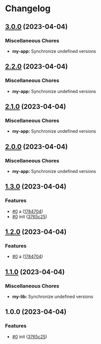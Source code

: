 # Changelog

## [3.0.0](https://github.com/shaunxu/release-please-nx/compare/my-app-v2.2.0...my-app-v3.0.0) (2023-04-04)


### Miscellaneous Chores

* **my-app:** Synchronize undefined versions

## [2.2.0](https://github.com/shaunxu/release-please-nx/compare/my-app-v2.1.0...my-app-v2.2.0) (2023-04-04)


### Miscellaneous Chores

* **my-app:** Synchronize undefined versions

## [2.1.0](https://github.com/shaunxu/release-please-nx/compare/my-app-v2.0.0...my-app-v2.1.0) (2023-04-04)


### Miscellaneous Chores

* **my-app:** Synchronize undefined versions

## [2.0.0](https://github.com/shaunxu/release-please-nx/compare/my-app-v1.3.0...my-app-v2.0.0) (2023-04-04)


### Miscellaneous Chores

* **my-app:** Synchronize undefined versions

## [1.3.0](https://github.com/shaunxu/release-please-nx/compare/my-app-v1.2.0...my-app-v1.3.0) (2023-04-04)


### Features

* [#0](https://github.com/shaunxu/release-please-nx/issues/0) a ([1784704](https://github.com/shaunxu/release-please-nx/commit/1784704bc17ad1cc54a351608124815f261701a1))
* [#0](https://github.com/shaunxu/release-please-nx/issues/0) init ([3765c25](https://github.com/shaunxu/release-please-nx/commit/3765c25d119f3fae2323fe954ef0e96b62dc9008))

## [1.2.0](https://github.com/shaunxu/release-please-nx/compare/my-lib-v1.1.0...my-lib-v1.2.0) (2023-04-04)


### Features

* [#0](https://github.com/shaunxu/release-please-nx/issues/0) a ([1784704](https://github.com/shaunxu/release-please-nx/commit/1784704bc17ad1cc54a351608124815f261701a1))

## [1.1.0](https://github.com/shaunxu/release-please-nx/compare/my-lib-v1.0.0...my-lib-v1.1.0) (2023-04-04)


### Miscellaneous Chores

* **my-lib:** Synchronize undefined versions

## 1.0.0 (2023-04-04)


### Features

* [#0](https://github.com/shaunxu/release-please-nx/issues/0) init ([3765c25](https://github.com/shaunxu/release-please-nx/commit/3765c25d119f3fae2323fe954ef0e96b62dc9008))
